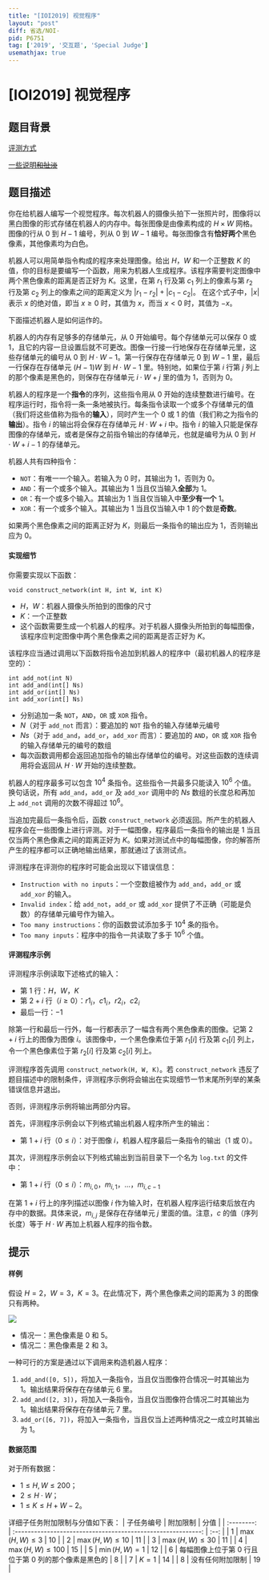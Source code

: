 ```yaml
---
title: "[IOI2019] 视觉程序"
layout: "post"
diff: 省选/NOI-
pid: P6751
tag: ['2019', '交互题', 'Special Judge']
usemathjax: true
---
```


# [IOI2019] 视觉程序
## 题目背景

[评测方式](https://www.luogu.com.cn/paste/5z13bn4l)

[一些说明~~和扯淡~~](https://www.luogu.com.cn/paste/l6kcccs4)
## 题目描述

你在给机器人编写一个视觉程序。每次机器人的摄像头拍下一张照片时，图像将以黑白图像的形式存储在机器人的内存中。每张图像是由像素构成的 $H\times W$ 网格。图像的行从 $0$ 到 $H-1$ 编号，列从 $0$ 到 $W-1$ 编号。每张图像含有**恰好两个**黑色像素，其他像素均为白色。

机器人可以用简单指令构成的程序来处理图像。给出 $H$，$W$ 和一个正整数 $K$ 的值，你的目标是要编写一个函数，用来为机器人生成程序。该程序需要判定图像中两个黑色像素的距离是否正好为 $K$。这里，在第 $r_1$ 行及第 $c_1$ 列上的像素与第 $r_2$ 行及第 $c_2$ 列上的像素之间的距离定义为 $|r_1-r_2|+|c_1-c_2|$。 在这个式子中，$|x|$ 表示 $x$ 的绝对值，即当 $x\ge0$ 时，其值为 $x$，而当 $x<0$ 时，其值为 $-x$。

下面描述机器人是如何运作的。

机器人的内存有足够多的存储单元，从 $0$ 开始编号。每个存储单元可以保存 $0$ 或 $1$，且它的内容一旦设置后就不可更改。图像一行接一行地保存在存储单元里，这些存储单元的编号从 $0$ 到 $H\cdot W-1$。第一行保存在存储单元 $0$ 到 $W-1$ 里，最后一行保存在存储单元 $(H-1)W$ 到 $H\cdot W-1$ 里。特别地，如果位于第 $i$ 行第 $j$ 列上的那个像素是黑色的，则保存在存储单元 $i\cdot W+j$ 里的值为 $1$，否则为 $0$。

机器人的程序是一个**指令**的序列，这些指令用从 $0$ 开始的连续整数进行编号。在程序运行时，指令将一条一条地被执行。每条指令读取一个或多个存储单元的值（我们将这些值称为指令的**输入**），同时产生一个 $0$ 或 $1$ 的值（我们称之为指令的**输出**）。指令 $i$ 的输出将会保存在存储单元 $H\cdot W+i$ 中。指令 $i$ 的输入只能是保存图像的存储单元，或者是保存之前指令输出的存储单元，也就是编号为从 $0$ 到 $H\cdot W+i-1$ 的存储单元。

机器人共有四种指令：
- `NOT`：有唯一一个输入。若输入为 $0$ 时，其输出为 $1$，否则为 $0$。
- `AND`：有一个或多个输入。其输出为 $1$ 当且仅当输入**全部**为 $1$。
- `OR`：有一个或多个输入。其输出为 $1$ 当且仅当输入中**至少有一个** $1$。
- `XOR`：有一个或多个输入。其输出为 $1$ 当且仅当输入中 $1$ 的个数是**奇数**。

如果两个黑色像素之间的距离正好为 $K$，则最后一条指令的输出应为 $1$，否则输出应为 $0$。
#### 实现细节
你需要实现以下函数：
```plain
void construct_network(int H, int W, int K)
```
- $H$，$W$：机器人摄像头所拍到的图像的尺寸
- $K$：一个正整数
- 这个函数需要生成一个机器人的程序。对于机器人摄像头所拍到的每幅图像，该程序应判定图像中两个黑色像素之间的距离是否正好为 $K$。

该程序应当通过调用以下函数将指令追加到机器人的程序中（最初机器人的程序是空的）：
```plain
int add_not(int N)
int add_and(int[] Ns)
int add_or(int[] Ns)
int add_xor(int[] Ns)
```
- 分别追加一条 `NOT`，`AND`，`OR` 或 `XOR` 指令。
- $N$（对于 `add_not` 而言）：要追加的 `NOT` 指令的输入存储单元编号
- $Ns$（对于 `add_and`，`add_or`，`add_xor` 而言）：要追加的 `AND`，`OR` 或 `XOR` 指令的输入存储单元的编号的数组
- 每次函数调用都会返回追加指令的输出存储单位的编号。对这些函数的连续调用将会返回从 $H\cdot W$ 开始的连续整数。

机器人的程序最多可以包含 $10^4$ 条指令。这些指令一共最多只能读入 $10^6$ 个值。换句话说，所有 `add_and`，`add_or` 及 `add_xor` 调用中的 $Ns$ 数组的长度总和再加上 `add_not` 调用的次数不得超过 $10^6$。


当追加完最后一条指令后，函数 `construct_network` 必须返回。所产生的机器人程序会在一些图像上进行评测。对于一幅图像，程序最后一条指令的输出是 $1$ 当且仅当两个黑色像素之间的距离正好为 $K$。如果对测试点中的每幅图像，你的解答所产生的程序都可以正确地输出结果，那就通过了该测试点。

评测程序在评测你的程序时可能会出现以下错误信息：
- `Instruction with no inputs`：一个空数组被作为 `add_and`，`add_or` 或 `add_xor` 的输入。
- `Invalid index`：给 `add_not`，`add_or` 或 `add_xor` 提供了不正确（可能是负数）的存储单元编号作为输入。
- `Too many instructions`：你的函数尝试添加多于 $10^4$ 条的指令。
- `Too many inputs`：程序中的指令一共读取了多于 $10^6$ 个值。
#### 评测程序示例
评测程序示例读取下述格式的输入：
- 第 $1$ 行：$H$，$W$，$K$
- 第 $2+i$ 行（$i\ge0$）：$r1_i$，$c1_i$，$r2_i$，$c2_i$
- 最后一行：$-1$

除第一行和最后一行外，每一行都表示了一幅含有两个黑色像素的图像。记第 $2+i$ 行上的图像为图像 $i$。该图像中，一个黑色像素位于第 $r_1[i]$ 行及第 $c_1[i]$ 列上，令一个黑色像素位于第 $r_2[i]$ 行及第 $c_2[i]$ 列上。

评测程序首先调用 `construct_network(H, W, K)`。若 `construct_network` 违反了题目描述中的限制条件，评测程序示例将会输出在实现细节一节末尾所列举的某条错误信息并退出。

否则，评测程序示例将输出两部分内容。

首先，评测程序示例会以下列格式输出机器人程序所产生的输出：
- 第 $1+i$ 行（$0\le i$）：对于图像 $i$，机器人程序最后一条指令的输出（$1$ 或 $0$）。

其次，评测程序示例会以下列格式输出到当前目录下一个名为 `log.txt` 的文件中：
- 第 $1+i$ 行（$0\le i$）：$m_{i,0}$，$m_{i,1}$，$\dots$，$m_{i,c-1}$

在第 $1+i$ 行上的序列描述以图像 $i$ 作为输入时，在机器人程序运行结束后放在内存中的数据。具体来说，$m_{i,j}$ 是保存在存储单元 $j$ 里面的值。注意，$c$ 的值（序列长度）等于 $H\cdot W$ 再加上机器人程序的指令数。
## 提示

#### 样例
假设 $H=2$，$W=3$，$K=3$。在此情况下，两个黑色像素之间的距离为 $3$ 的图像只有两种。

![](https://cdn.luogu.com.cn/upload/image_hosting/9fec7n4k.png)

- 情况一：黑色像素是 $0$ 和 $5$。
- 情况二：黑色像素是 $2$ 和 $3$。

一种可行的方案是通过以下调用来构造机器人程序：
1. `add_and([0, 5])`，将加入一条指令，当且仅当图像符合情况一时其输出为 $1$。输出结果将保存在存储单元 $6$ 里。
1. `add_and([2, 3])`，将加入一条指令，当且仅当图像符合情况二时其输出为 $1$。输出结果将保存在存储单元 $7$ 里。
1. `add_or([6, 7])`，将加入一条指令，当且仅当上述两种情况之一成立时其输出为 $1$。
#### 数据范围
对于所有数据：
- $1\le H,W\le200$；
- $2\le H\cdot W$；
- $1\le K\le H+W-2$。

详细子任务附加限制与分值如下表：
| 子任务编号 |                           附加限制                           | 分值 |
| :--------: | :----------------------------------------------------------: | :--: |
|    $1$     |                     $\max(H,W) \le 3$                        | $10$ |
|    $2$     |                     $\max(H,W) \le 10$                       | $11$ |
|    $3$     |                     $\max(H,W) \le 30$                       | $11$ |
|    $4$     |                     $\max(H,W) \le 100$                      | $15$ |
|    $5$     |                       $\min(H,W) = 1$                        | $12$ |
|    $6$     |     每幅图像上位于第 $0$ 行且位于第 $0$ 列的那个像素是黑色的         | $8$ |
|    $7$     |                           $K = 1$                            | $14$ |
|    $8$     |                      没有任何附加限制                           | $19$ |
